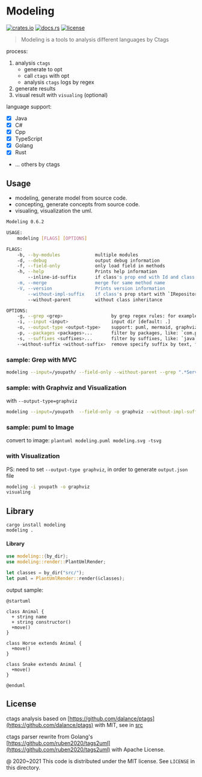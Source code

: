 # Modeling

[![crates.io](https://img.shields.io/crates/v/modeling.svg)](https://crates.io/crates/modeling)
[![docs.rs](https://docs.rs/modeling/badge.svg)](https://docs.rs/modeling/)
[![license](https://img.shields.io/crates/l/modeling)](https://github.com/inherd/modeling/blob/master/LICENSE)

> Modeling is a tools to analysis different languages by Ctags

process:

1. analysis `ctags`
   - generate to opt
   - call `ctags` with opt
   - analysis `ctags` logs by regex
2. generate results
3. visual result with `visualing` (optional)

language support:

 - [x] Java
 - [x] C#
 - [x] Cpp
 - [x] TypeScript
 - [x] Golang
 - [x] Rust
 - ... others by ctags

## Usage

 - modeling, generate model from source code.
 - concepting, generate concepts from source code.
 - visualing, visualization the uml.

```bash
Modeling 0.6.2

USAGE:
    modeling [FLAGS] [OPTIONS]

FLAGS:
    -b, --by-modules             multiple modules
    -d, --debug                  output debug information
    -f, --field-only             only load field in methods
    -h, --help                   Prints help information
        --inline-id-suffix       if class's prop end with Id and class in list, will replace `int` type to `xxClass`
    -m, --merge                  merge for same method name
    -V, --version                Prints version information
        --without-impl-suffix    if class's prop start with `IRepository` will become `Repository`
        --without-parent         without class inheritance

OPTIONS:
    -g, --grep <grep>                  by grep regex rules: for example: `.*Service` [default: ]
    -i, --input <input>                input dir [default: .]
    -o, --output-type <output-type>    support: puml, mermaid, graphviz with json [default: puml]
    -p, --packages <packages>...       filter by packages, like: `com.phodal.modeling`
    -s, --suffixes <suffixes>...       filter by suffixes, like: `java` for .java file
    --without-suffix <without-suffix>  remove specify suffix by text, for example `DemoDto` with be `Demo` [default: ]
```

### sample: Grep with MVC

```bash
modeling --input=/youpath/ --field-only --without-parent --grep ".*Service|.*Controller|.*Repository"
```

### sample: with Graphviz and Visualization

with `--output-type=graphviz`

```bash
modeling --input=/youpath  --field-only -o graphviz --without-impl-suffix
```

### sample: puml to Image

convert to image: `plantuml modeling.puml modeling.svg -tsvg`

### with Visualization

PS: need to set `--output-type graphviz`, in order to generate `output.json` file

```bash
modeling -i youpath -o graphviz
visualing
```

## Library

```
cargo install modeling
modeling .
```

#### Library

```rust
use modeling::{by_dir};
use modeling::render::PlantUmlRender;

let classes = by_dir("src/");
let puml = PlantUmlRender::render(&classes);
```

output sample:

```puml
@startuml

class Animal {
  + string name
  + string constructor()
  +move()
}

class Horse extends Animal {
  +move()
}

class Snake extends Animal {
  +move()
}

@enduml
```

License
---

ctags analysis based on [https://github.com/dalance/ptags](https://github.com/dalance/ptags) with MIT, see in [src](plugins/coco_struct_analysis/src)

ctags parser rewrite from Golang's [https://github.com/ruben2020/tags2uml](https://github.com/ruben2020/tags2uml) with Apache License.

@ 2020~2021 This code is distributed under the MIT license. See `LICENSE` in this directory.
